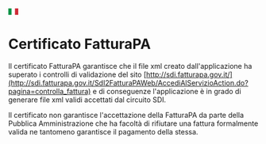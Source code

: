 [![it](https://github.com/zeroincombenze/grymb/blob/master/flags/it_IT.png)](https://www.facebook.com/groups/openerp.italia/)

Certificato FatturaPA
=====================

Il certificato FatturaPA garantisce che il file xml creato dall'applicazione
ha superato i controlli di validazione del sito [http://sdi.fatturapa.gov.it/](http://sdi.fatturapa.gov.it/SdI2FatturaPAWeb/AccediAlServizioAction.do?pagina=controlla_fattura)
e di conseguenze l'applicazione è in grado di generare file xml validi
accettati dal circuito SDI.

Il certificato non garantisce l'accettazione della FatturaPA da parte della
Pubblica Amministrazione che ha facoltà di rifiutare una fattura formalmente
valida ne tantomeno garantisce il pagamento della stessa.

